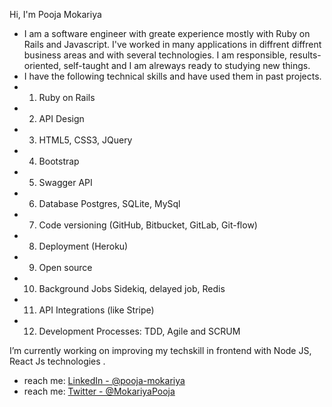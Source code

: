 
Hi, I'm Pooja Mokariya

- I am a software engineer with greate experience mostly with Ruby on Rails and Javascript. I've worked in many applications in diffrent diffrent business areas and with several technologies. I am responsible, results-oriented, self-taught and I am alreways ready to studying new things.
-  I have the following technical skills and have used them in past projects. 
- 1. Ruby on Rails 
- 2. API Design 
- 3. HTML5, CSS3, JQuery 
- 4. Bootstrap 
- 5. Swagger API 
- 6. Database Postgres, SQLite, MySql 
- 7. Code versioning (GitHub, Bitbucket, GitLab, Git-flow) 
- 8. Deployment (Heroku) 
- 9. Open source 
- 10. Background Jobs Sidekiq, delayed job, Redis 
- 11. API Integrations (like Stripe) 
- 12. Development Processes: TDD, Agile and SCRUM

I’m currently working on improving my techskill in frontend with Node JS, React Js technologies .
- reach me: [LinkedIn - @pooja-mokariya](https://www.linkedin.com/in/pooja-mokariya/) 
- reach me: [Twitter - @MokariyaPooja](https://twitter.com/MokariyaPooja) 
